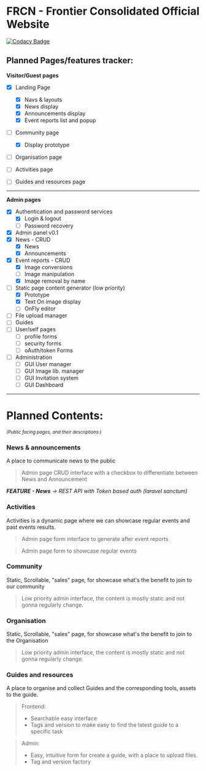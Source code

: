 # FRCN - Frontier Consolidated Official Website
[![Codacy Badge](https://app.codacy.com/project/badge/Grade/041dca2e803e421abf57f4fd11d1667d)](https://app.codacy.com/gh/gaboreszaki/Frontier-Consolidated/dashboard?utm_source=gh&utm_medium=referral&utm_content=&utm_campaign=Badge_grade)

## Planned Pages/features tracker:

__Visitor/Guest pages__
- [x] Landing Page
  - [x] Navs & layouts
  - [x] News display
  - [x] Announcements display
  - [x] Event reports list and popup
- [ ] Community page
  - [x] Display prototype
- [ ] Organisation page
- [ ] Activities page
- [ ] Guides and resources page


---
__Admin pages__
- [x] Authentication and password services
  - [x] Login & logout
  - [ ] Password recovery

- [x] Admin panel v0.1
- [x] News - CRUD
  - [x] News
  - [x] Announcements
- [x] Event reports - CRUD
  - [x] Image conversions
  - [ ] Image manipulation
  - [x] Image removal by name
- [ ] Static page content generator (low priority)
  - [x] Prototype
  - [x] Text On image display
  - [ ] OnFly editor 
- [ ] File upload manager
- [ ] Guides
- [ ] User/self pages
  - [ ] profile forms
  - [ ] security forms
  - [ ] oAuth/token Forms

- [ ] Administration
  - [ ] GUI User manager
  - [ ] GUI Image lib. manager
  - [ ] GUI Invitation system
  - [ ] GUI Dashboard

---
# Planned Contents:
<sup>_(Public facing pages, and their descriptions:)_</sup>


### News & announcements
A place to communicate news to the public
> Admin page CRUD interface with a checkbox to differentiate between News and Announcement

_**FEATURE - News** -> REST API with Token based auth (laravel sanctum)_


### Activities
Activities is a dynamic page where we can showcase regular events and past events results.
> Admin page form interface to generate after event reports

> Admin page form to showcase regular events

### Community
Static, Scrollable, "sales" page, for showcase what's the benefit to join to our community
> Low priority admin interface, the content is mostly static and not gonna regularly change.

### Organisation
Static, Scrollable, "sales" page, for showcase what's the benefit to join to the Organisation
> Low priority admin interface, the content is mostly static and not gonna regularly change.

### Guides and resources
A place to organise and collect Guides and the corresponding tools, assets to the guide.
> Frontend: 
> - Searchable easy interface
> - Tags and version to make easy to find the latest guide to a specific task

> Admin: 
> - Easy, intuitive form for create a guide, with a place to upload files.
> - Tag and version factory